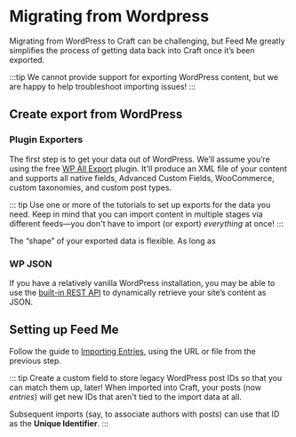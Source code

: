 # Migrating from Wordpress

Migrating from WordPress to Craft can be challenging, but Feed Me greatly simplifies the process of getting data back into Craft once it’s been exported.

:::tip
We cannot provide support for exporting WordPress content, but we are happy to help troubleshoot importing issues!
:::

## Create export from WordPress

### Plugin Exporters

The first step is to get your data out of WordPress. We’ll assume you’re using the free [WP All Export](https://wordpress.org/plugins/wp-all-export/) plugin. It'll produce an XML file of your content and supports all native fields, Advanced Custom Fields, WooCommerce, custom taxonomies, and custom post types.

::: tip
Use one or more of the tutorials to set up exports for the data you need. Keep in mind that you can import content in multiple stages via different feeds—you don't have to import (or export) _everything_ at once!
:::

The “shape” of your exported data is flexible. As long as 

### WP JSON

If you have a relatively vanilla WordPress installation, you may be able to use the [built-in REST API](https://learn.wordpress.org/tutorial/using-the-wordpress-rest-api/) to dynamically retrieve your site’s content as JSON.

## Setting up Feed Me

Follow the guide to [Importing Entries](importing-entries.md), using the URL or file from the previous step.

::: tip
Create a custom field to store legacy WordPress post IDs so that you can match them up, later! When imported into Craft, your posts (now _entries_) will get new IDs that aren't tied to the import data at all.

Subsequent imports (say, to associate authors with posts) can use that ID as the **Unique Identifier**.
:::
